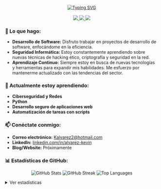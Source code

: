 <p align="center">
  <a href="https://github.com/Max-v2">
    <a href="https://github.com/Max-v2">
    <img src="https://readme-typing-svg.demolab.com?font=Georgia&size=18&duration=2000&pause=100&multiline=true&width=500&height=80&color=FF79C6&lines=Kevin+Alvarez;Desarrollador+de+Software+jr;Seguridad+Informática+%7C+Aprendizaje+Continuo" alt="Typing SVG" />
</a>
  </a>
  <br/>
  </a>
  <br/>
  <a href="https://www.linkedin.com/in/alvarez-kevin/">
    <img src="https://img.shields.io/badge/-Linkedin-FF79C6?style=flat-square&logo=linkedin&logoColor=white">
  </a>
  <a href="mailto:Kalvarez2@hotmail.com">
    <img src="https://img.shields.io/badge/-Email-FF79C6?style=flat-square&logo=gmail&logoColor=white">
  </a>
  <a href="https://github.com/Max-v2">
    <img src="https://img.shields.io/github/followers/Max-v2?label=Followers&style=social&color=FF79C6">
  </a>
</p>



### 🚀 Lo que hago:

<ul>
  <li><strong>Desarrollo de Software:</strong> Disfruto trabajar en proyectos de desarrollo de software, enfocándome en la eficiencia.</li>
  <li><strong>Seguridad Informática:</strong> Estoy constantemente aprendiendo sobre nuevas técnicas de hacking ético, criptografía y seguridad en la red.</li>
  <li><strong>Aprendizaje Continuo:</strong> Siempre estoy en busca de nuevas tecnologías y herramientas para expandir mis habilidades. Me esfuerzo por mantenerme actualizado con las tendencias del sector.</li>
</ul>

### 🌱 Actualmente estoy aprendiendo:

<ul>
  <li><strong>Ciberseguridad y Redes</strong></li>
  <li><strong>Python</strong></li>
  <li><strong>Desarrollo seguro de aplicaciones web</strong></li>
  <li><strong>Automatización de tareas con scripts</strong></li>
</ul>

### 📫 Conéctate conmigo:

<ul>
  <li><strong>Correo electrónico:</strong> <a href="mailto:Kalvarez2@hotmail.com">Kalvarez2@hotmail.com</a></li>
  <li><strong>LinkedIn:</strong> <a href="https://www.linkedin.com/in/alvarez-kevin/">linkedin.com/in/alvarez-kevin</a></li>
  <li><strong>Blog/Website:</strong> Próximamente</li>
</ul>

### 📊 Estadísticas de GitHub:

<p align="center">
  <img src="https://github-readme-stats.vercel.app/api?username=Max-v2&show_icons=true&theme=dracula" alt="GitHub Stats" />
  <img src="https://github-readme-streak-stats.herokuapp.com/?user=Max-v2&theme=dracula" alt="GitHub Streak" />
  <img src="https://github-readme-stats.vercel.app/api/top-langs/?username=Max-v2&layout=compact&theme=dracula" alt="Top Languages" />
</p>

<details>
  <summary>Ver estadísticas</summary>
  <br>
  <p align="center">
  <img src="https://github-profile-summary-cards.vercel.app/api/cards/profile-details?username=Max-v2&theme=dracula" alt="Profile Details" width="100%">
  </p>
  <img src="https://github-profile-summary-cards.vercel.app/api/cards/repos-per-language?username=Max-v2&theme=dracula" alt="Repos per Language" width="49%">
  <img src="https://github-profile-summary-cards.vercel.app/api/cards/most-commit-language?username=Max-v2&theme=dracula" alt="Most Commit Language" width="49%">
</details>